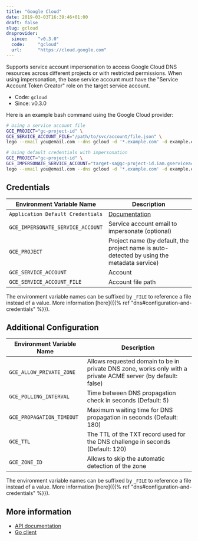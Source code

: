 ```yaml
---
title: "Google Cloud"
date: 2019-03-03T16:39:46+01:00
draft: false
slug: gcloud
dnsprovider:
  since:    "v0.3.0"
  code:     "gcloud"
  url:      "https://cloud.google.com"
---
```


<!-- THIS DOCUMENTATION IS AUTO-GENERATED. PLEASE DO NOT EDIT. -->
<!-- providers/dns/gcloud/gcloud.toml -->
<!-- THIS DOCUMENTATION IS AUTO-GENERATED. PLEASE DO NOT EDIT. -->

Supports service account impersonation to access Google Cloud DNS resources across different projects or with restricted permissions.
When using impersonation, the base service account must have the "Service Account Token Creator" role on the target service account.



<!--more-->

- Code: `gcloud`
- Since: v0.3.0


Here is an example bash command using the Google Cloud provider:

```bash
# Using a service account file
GCE_PROJECT="gc-project-id" \
GCE_SERVICE_ACCOUNT_FILE="/path/to/svc/account/file.json" \
lego --email you@email.com --dns gcloud -d '*.example.com' -d example.com run

# Using default credentials with impersonation
GCE_PROJECT="gc-project-id" \
GCE_IMPERSONATE_SERVICE_ACCOUNT="target-sa@gc-project-id.iam.gserviceaccount.com" \
lego --email you@email.com --dns gcloud -d '*.example.com' -d example.com run
```




## Credentials

| Environment Variable Name | Description |
|-----------------------|-------------|
| `Application Default Credentials` | [Documentation](https://cloud.google.com/docs/authentication/production#providing_credentials_to_your_application) |
| `GCE_IMPERSONATE_SERVICE_ACCOUNT` | Service account email to impersonate (optional) |
| `GCE_PROJECT` | Project name (by default, the project name is auto-detected by using the metadata service) |
| `GCE_SERVICE_ACCOUNT` | Account |
| `GCE_SERVICE_ACCOUNT_FILE` | Account file path |

The environment variable names can be suffixed by `_FILE` to reference a file instead of a value.
More information [here]({{% ref "dns#configuration-and-credentials" %}}).


## Additional Configuration

| Environment Variable Name | Description |
|--------------------------------|-------------|
| `GCE_ALLOW_PRIVATE_ZONE` | Allows requested domain to be in private DNS zone, works only with a private ACME server (by default: false) |
| `GCE_POLLING_INTERVAL` | Time between DNS propagation check in seconds (Default: 5) |
| `GCE_PROPAGATION_TIMEOUT` | Maximum waiting time for DNS propagation in seconds (Default: 180) |
| `GCE_TTL` | The TTL of the TXT record used for the DNS challenge in seconds (Default: 120) |
| `GCE_ZONE_ID` | Allows to skip the automatic detection of the zone |

The environment variable names can be suffixed by `_FILE` to reference a file instead of a value.
More information [here]({{% ref "dns#configuration-and-credentials" %}}).




## More information

- [API documentation](https://cloud.google.com/dns/api/v1/)
- [Go client](https://github.com/googleapis/google-api-go-client)

<!-- THIS DOCUMENTATION IS AUTO-GENERATED. PLEASE DO NOT EDIT. -->
<!-- providers/dns/gcloud/gcloud.toml -->
<!-- THIS DOCUMENTATION IS AUTO-GENERATED. PLEASE DO NOT EDIT. -->
